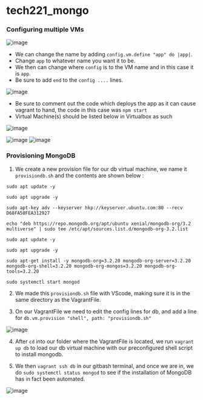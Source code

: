 # tech221_mongo

### Configuring multiple VMs

![image](https://user-images.githubusercontent.com/129314018/233058390-c20d1c24-bfd4-4dba-b464-cd479fe4556d.png)

* We can change the name by adding `config.vm.define "app" do |app|`. 
* Change `app` to whatever name you want it to be.
* We then can change where `config` is to the VM name and in this case it is `app`.
* Be sure to add `end` to the `config ....` lines.

![image](https://user-images.githubusercontent.com/129314018/233061537-bcd45d79-97f0-4118-ae61-0a5c883d02f5.png)
* Be sure to comment out the code which deploys the app as it can cause vagrant to hand, the code in this case was `npm start`
* Virtual Machine(s) should be listed below in Virtualbox as such

![image](https://user-images.githubusercontent.com/129314018/233074885-9255bbe7-b536-4394-bd8f-fc4366eeff62.png)


![image](https://user-images.githubusercontent.com/129314018/233080068-f67bde54-a1ab-449a-8f82-5ae186132f36.png)
![image](https://user-images.githubusercontent.com/129314018/233080546-31bf9e27-b906-4430-aa66-6327a814e229.png)


### Provisioning MongoDB

1. We create a new provision file for our db virtual machine, we name it `provisiondb.sh` and the contents are shown below :

```
sudo apt update -y

sudo apt upgrade -y

sudo apt-key adv --keyserver hkp://keyserver.ubuntu.com:80 --recv D68FA50FEA312927

echo "deb https://repo.mongodb.org/apt/ubuntu xenial/mongodb-org/3.2 multiverse" | sudo tee /etc/apt/sources.list.d/mongodb-org-3.2.list

sudo apt update -y

sudo apt upgrade -y

sudo apt-get install -y mongodb-org=3.2.20 mongodb-org-server=3.2.20 mongodb-org-shell=3.2.20 mongodb-org-mongos=3.2.20 mongodb-org-tools=3.2.20

sudo systemctl start mongod
```
2. We made this `provisiondb.sh` file with VScode, making sure it is in the same directory as the VagrantFile.

3. On our VagrantFile we need to edit the config lines for db, and add a line for `db.vm.provision "shell", path: "provisiondb.sh"`

![image](https://user-images.githubusercontent.com/129314018/233094384-83e73626-2d8d-48de-ace2-bbc29c83d0cb.png)

4. After `cd` into our folder where the VagrantFile is located, we run `vagrant up db` to load our db virtual machine with our preconfigured shell script to install mongodb.

5. We then `vagrant ssh db` in our gitbash terminal, and once we are in, we do `sudo systemctl status mongod` to see if 
the installation of MongoDB has in fact been automated.

![image](https://user-images.githubusercontent.com/129314018/233095426-ced6b426-b2ee-4167-9388-e4a26c8e06fc.png)






